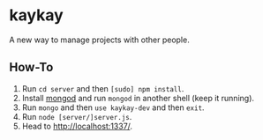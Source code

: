 # kaykay
A new way to manage projects with other people.

## How-To
1. Run `cd server` and then `[sudo] npm install`.
2. Install [mongod](http://docs.mongodb.org/manual/installation/) and run `mongod` in another shell (keep it running).
3. Run `mongo` and then `use kaykay-dev` and then `exit`.
4. Run `node [server/]server.js`.
5. Head to [http://localhost:1337/](http://localhost:1337/).
